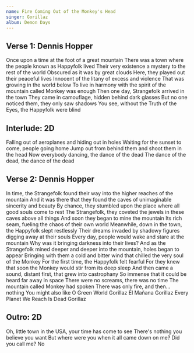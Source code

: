 ```yaml
---
name: Fire Coming Out of the Monkey's Head
singer: Gorillaz
album: Demon Days
---
```


## Verse 1: Dennis Hopper
Once upon a time at the foot of a great mountain
There was a town where the people known as Happyfolk lived
Their very existence a mystery to the rest of the world
Obscured as it was by great clouds
Here, they played out their peaceful lives
Innocent of the litany of excess and violence
That was growing in the world below
To live in harmony with the spirit of the mountain called Monkey was enough
Then one day, Strangefolk arrived in the town
They came in camouflage, hidden behind dark glasses
But no one noticed them, they only saw shadows
You see, without the Truth of the Eyes, the Happyfolk were blind

## Interlude: 2D
Falling out of aeroplanes and hiding out in holes
Waiting for the sunset to come, people going home
Jump out from behind them and shoot them in the head
Now everybody dancing, the dance of the dead
The dance of the dead, the dance of the dead

## Verse 2: Dennis Hopper
In time, the Strangefolk found their way into the higher reaches of the mountain
And it was there that they found the caves of unimaginable sincerity and beauty
By chance, they stumbled upon the place where all good souls come to rest
The Strangefolk, they coveted the jewels in these caves above all things
And soon they began to mine the mountain
Its rich seam, fueling the chaos of their own world
Meanwhile, down in the town, the Happyfolk slept restlessly
Their dreams invaded by shadowy figures digging away at their souls
Every day, people would wake and stare at the mountain
Why was it bringing darkness into their lives?
And as the Strangefolk mined deeper and deeper into the mountain, holes began to appear
Bringing with them a cold and bitter wind that chilled the very soul of the Monkey
For the first time, the Happyfolk felt fearful
For they knew that soon the Monkey would stir from its deep sleep
And then came a sound, distant first, that grew into castrophany
So immense that it could be heard far away in space
There were no screams, there was no time
The mountain called Monkey had spoken
There was only fire, and then... nothing
You might also like
O Green World
Gorillaz
El Mañana
Gorillaz
Every Planet We Reach Is Dead
Gorillaz

## Outro: 2D
Oh, little town in the USA, your time has come to see
There's nothing you believe you want
But where were you when it all came down on me?
Did you call me? No
